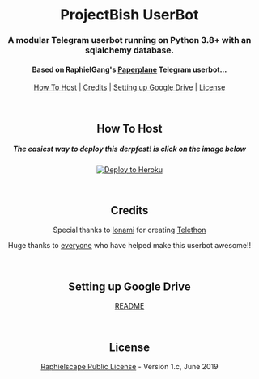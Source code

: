 <h1 align="center">ProjectBish UserBot</h1>
<h3 align="center">A modular Telegram userbot running on Python 3.8+ with an sqlalchemy database.</h3>
<h4 align="center">Based on RaphielGang's <a href="https://github.com/RaphielGang/Telegram-UserBot">Paperplane</a> Telegram userbot...</h4>
<p align="center"><a href="#how-to-host">How To Host</a> | <a href="#credits">Credits</a> | <a href="#setting-up-google-drive">Setting up Google Drive</a> | <a href="#license">License</a></p>
<p align="center">&nbsp;</p>
<h2 align="center">How To Host</h2>
<h5 align="center">The easiest way to deploy this derpfest! is click on the image below</h5>
<p align="center"><a href="https://heroku.com/deploy?template=https://github.com/adekmaulana/ProjectBish/tree/master"> <img src="https://camo.githubusercontent.com/83b0e95b38892b49184e07ad572c94c8038323fb/68747470733a2f2f7777772e6865726f6b7563646e2e636f6d2f6465706c6f792f627574746f6e2e737667" alt="Deploy to Heroku" /></a></p>
<p align="center">&nbsp;</p>
<h2 align="center">Credits</h2>
<p align="center">Special thanks to <a href="https://lonami.dev/">lonami</a> for creating <a href="https://github.com/lonamiwebs/Telethon">Telethon</a>
<p align="center">Huge thanks to <a href="https://github.com/adekmaulana/ProjectBish/graphs/contributors">everyone</a> who have helped make this userbot awesome!!</p>
<p align="center">&nbsp;</p>
<h2 align="center">Setting up Google Drive</h2>
<p align="center"><a href="https://telegra.ph/How-To-Setup-Google-Drive-04-03">README</a></p>
<p align="center">&nbsp;</p>
<h2 align="center">License</h2>
<p align="center"><a href="https://github.com/adekmaulana/ProjectBish/blob/master/LICENSE">Raphielscape Public License</a> - Version 1.c, June 2019</p>

